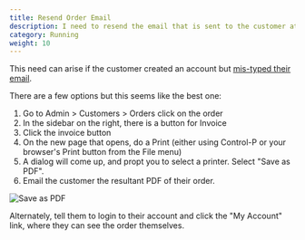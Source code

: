 ```yaml
---
title: Resend Order Email
description: I need to resend the email that is sent to the customer at checkout 
category: Running
weight: 10
---
```


This need can arise if the customer created an account but [mis-typed their email](/user/running/mistyped_email/). 

There are a few options but this seems like the best one: 

1. Go to Admin > Customers > Orders click on the order
1. In the sidebar on the right, there is a button for Invoice
1. Click the invoice button
1. On the new page that opens, do a Print (either using Control-P or your browser's Print button from the File menu)
1. A dialog will come up, and propt you to select a printer.  Select "Save as PDF".
1. Email the customer the resultant PDF of their order. 

![Save as PDF](/images/save_as_pdf.png)

Alternately, tell them to login to their account and click the "My Account" link, where they can see the order themselves.


